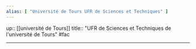 ```yaml
---
alias: [ "Université de Tours UFR de Sciences et Techniques" ]
---
```

up:: [[université de Tours]]
title:: "UFR de Sciences et Techniques de l'université de Tours"
#fac

---
